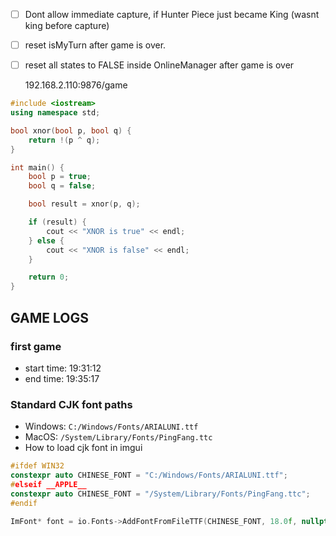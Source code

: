 - [ ] Dont allow immediate capture, if Hunter Piece just became King (wasnt king before capture)
- [ ] reset isMyTurn after game is over.
- [ ] reset all states to FALSE inside OnlineManager after game is over

  192.168.2.110:9876/game

```cpp
#include <iostream>
using namespace std;

bool xnor(bool p, bool q) {
    return !(p ^ q);
}

int main() {
    bool p = true;
    bool q = false;

    bool result = xnor(p, q);

    if (result) {
        cout << "XNOR is true" << endl;
    } else {
        cout << "XNOR is false" << endl;
    }

    return 0;
}

```

## GAME LOGS

### first game

- start time: 19:31:12
- end time: 19:35:17

### Standard CJK font paths

- Windows: `C:/Windows/Fonts/ARIALUNI.ttf`
- MacOS: `/System/Library/Fonts/PingFang.ttc`
- How to load cjk font in imgui

```cpp
#ifdef WIN32
constexpr auto CHINESE_FONT = "C:/Windows/Fonts/ARIALUNI.ttf";
#elseif __APPLE__
constexpr auto CHINESE_FONT = "/System/Library/Fonts/PingFang.ttc";
#endif

ImFont* font = io.Fonts->AddFontFromFileTTF(CHINESE_FONT, 18.0f, nullptr, io.Fonts->GetGlyphRangesChineseFull());
```

